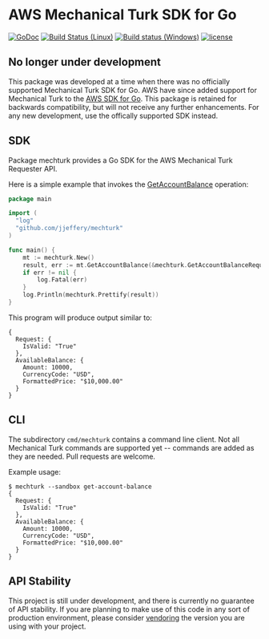 # AWS Mechanical Turk SDK for Go
[![GoDoc](https://godoc.org/github.com/jjeffery/mturk?status.svg)](https://godoc.org/github.com/jjeffery/mechturk)
[![Build Status (Linux)](https://travis-ci.org/jjeffery/mechturk.svg?branch=master)](https://travis-ci.org/jjeffery/mechturk)
[![Build status (Windows)](https://ci.appveyor.com/api/projects/status/vcmay27do6wtkrsk?svg=true)](https://ci.appveyor.com/project/jjeffery/mechturk)
[![license](http://img.shields.io/badge/license-MIT-green.svg?style=flat)](https://raw.githubusercontent.com/spkg/nullable/master/LICENSE.md)

## No longer under development

This package was developed at a time when there was no officially supported Mechanical Turk SDK for Go.
AWS have since added support for Mechanical Turk to the [AWS SDK for Go](http://docs.aws.amazon.com/sdk-for-go/api/service/mturk/).
This package is retained for backwards compatibility, but will not receive any further enhancements. For any new development, 
use the offically supported SDK instead.

## SDK

Package mechturk provides a Go SDK for the AWS Mechanical Turk Requester API.

Here is a simple example that invokes the [GetAccountBalance](http://docs.aws.amazon.com/AWSMechTurk/latest/AWSMturkAPI/ApiReference_GetAccountBalanceOperation.html) operation:

```go
package main

import (
  "log"
  "github.com/jjeffery/mechturk"
)

func main() {
	mt := mechturk.New()
	result, err := mt.GetAccountBalance(&mechturk.GetAccountBalanceRequest{})
	if err != nil {
		log.Fatal(err)
	}
	log.Println(mechturk.Prettify(result))
}
```

This program will produce output similar to:

```
{
  Request: {
    IsValid: "True"
  },
  AvailableBalance: {
    Amount: 10000,
    CurrencyCode: "USD",
    FormattedPrice: "$10,000.00"
  }
}
```

## CLI

The subdirectory `cmd/mechturk` contains a command line client. Not all Mechanical Turk
commands are supported yet -- commands are added as they are needed. Pull requests
are welcome.

Example usage:

```
$ mechturk --sandbox get-account-balance
{
  Request: {
    IsValid: "True"
  },
  AvailableBalance: {
    Amount: 10000,
    CurrencyCode: "USD",
    FormattedPrice: "$10,000.00"
  }
}
```

## API Stability

This project is still under development, and there is currently no guarantee
of API stability. If you are planning to make use of this code in any sort
of production environment, please consider
[vendoring](https://golang.org/cmd/go/#hdr-Vendor_Directories) the version
you are using with your project.
